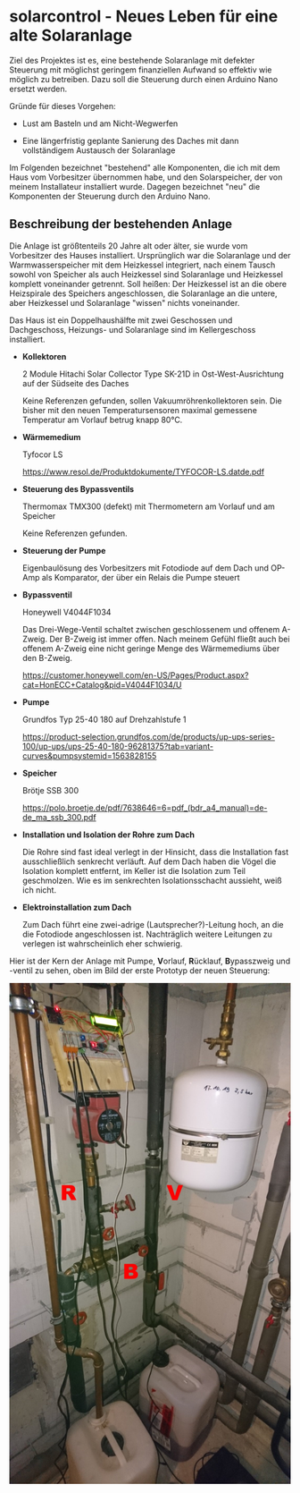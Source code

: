 # solarcontrol - Neues Leben für eine alte Solaranlage

Ziel des Projektes ist es, eine bestehende Solaranlage mit
defekter Steuerung mit möglichst geringem finanziellen Aufwand so
effektiv wie möglich zu betreiben.  Dazu soll die Steuerung durch
einen Arduino Nano ersetzt werden.

Gründe für dieses Vorgehen:

- Lust am Basteln und am Nicht-Wegwerfen

- Eine längerfristig geplante Sanierung des Daches mit dann
  vollständigem Austausch der Solaranlage

Im Folgenden bezeichnet "bestehend" alle Komponenten, die ich mit
dem Haus vom Vorbesitzer übernommen habe, und den Solarspeicher,
der von meinem Installateur installiert wurde.  Dagegen
bezeichnet "neu" die Komponenten der Steuerung durch den Arduino
Nano.

## Beschreibung der bestehenden Anlage

Die Anlage ist größtenteils 20 Jahre alt oder älter, sie wurde
vom Vorbesitzer des Hauses installiert.  Ursprünglich war die
Solaranlage und der Warmwasserspeicher mit dem Heizkessel
integriert, nach einem Tausch sowohl von Speicher als auch
Heizkessel sind Solaranlage und Heizkessel komplett voneinander
getrennt.  Soll heißen: Der Heizkessel ist an die obere
Heizspirale des Speichers angeschlossen, die Solaranlage an die
untere, aber Heizkessel und Solaranlage "wissen" nichts
voneinander.

Das Haus ist ein Doppelhaushälfte mit zwei Geschossen und
Dachgeschoss, Heizungs- und Solaranlage sind im Kellergeschoss
installiert.

- **Kollektoren**

  2 Module Hitachi Solar Collector Type SK-21D in
  Ost-West-Ausrichtung auf der Südseite des Daches

  Keine Referenzen gefunden, sollen Vakuumröhrenkollektoren sein.
  Die bisher mit den neuen Temperatursensoren maximal gemessene
  Temperatur am Vorlauf betrug knapp 80°C.

- **Wärmemedium**

  Tyfocor LS

  https://www.resol.de/Produktdokumente/TYFOCOR-LS.datde.pdf

- **Steuerung des Bypassventils**

  Thermomax TMX300 (defekt) mit Thermometern am Vorlauf und am
  Speicher

  Keine Referenzen gefunden.

- **Steuerung der Pumpe**

  Eigenbaulösung des Vorbesitzers mit Fotodiode auf dem Dach und
  OP-Amp als Komparator, der über ein Relais die Pumpe steuert

- **Bypassventil**

  Honeywell V4044F1034

  Das Drei-Wege-Ventil schaltet zwischen geschlossenem und
  offenem A-Zweig.  Der B-Zweig ist immer offen.  Nach meinem
  Gefühl fließt auch bei offenem A-Zweig eine nicht geringe Menge
  des Wärmemediums über den B-Zweig.

  https://customer.honeywell.com/en-US/Pages/Product.aspx?cat=HonECC+Catalog&pid=V4044F1034/U

- **Pumpe**

  Grundfos Typ 25-40 180 auf Drehzahlstufe 1

  https://product-selection.grundfos.com/de/products/up-ups-series-100/up-ups/ups-25-40-180-96281375?tab=variant-curves&pumpsystemid=1563828155

- **Speicher**

  Brötje SSB 300

  https://polo.broetje.de/pdf/7638646=6=pdf_(bdr_a4_manual)=de-de_ma_ssb_300.pdf

- **Installation und Isolation der Rohre zum Dach**

  Die Rohre sind fast ideal verlegt in der Hinsicht, dass die
  Installation fast ausschließlich senkrecht verläuft.  Auf dem
  Dach haben die Vögel die Isolation komplett entfernt, im Keller
  ist die Isolation zum Teil geschmolzen.  Wie es im senkrechten
  Isolationsschacht aussieht, weiß ich nicht.

- **Elektroinstallation zum Dach**

  Zum Dach führt eine zwei-adrige (Lautsprecher?)-Leitung hoch,
  an die die Fotodiode angeschlossen ist.  Nachträglich weitere
  Leitungen zu verlegen ist wahrscheinlich eher schwierig.

Hier ist der Kern der Anlage mit Pumpe, **V**orlauf,
**R**ücklauf, **B**ypasszweig und -ventil zu sehen, oben im Bild
der erste Prototyp der neuen Steuerung:

![Kern der Anlage](https://github.com/farblos/solarcontrol/blob/main/assets/dsc_0010.jpg?raw=true)
